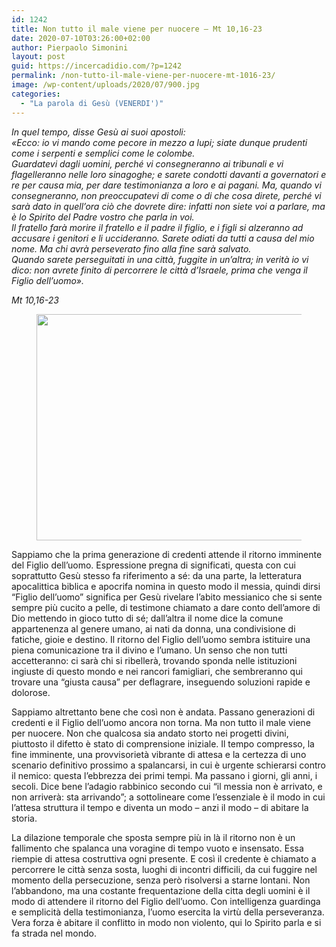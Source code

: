 ```yaml
---
id: 1242
title: Non tutto il male viene per nuocere – Mt 10,16-23
date: 2020-07-10T03:26:00+02:00
author: Pierpaolo Simonini
layout: post
guid: https://incercadidio.com/?p=1242
permalink: /non-tutto-il-male-viene-per-nuocere-mt-1016-23/
image: /wp-content/uploads/2020/07/900.jpg
categories:
  - "La parola di Gesù (VENERDI')"
---
```

_In quel tempo, disse Gesù ai suoi apostoli:  
«Ecco: io vi mando come pecore in mezzo a lupi; siate dunque prudenti come i serpenti e semplici come le colombe.  
Guardatevi dagli uomini, perché vi consegneranno ai tribunali e vi flagelleranno nelle loro sinagoghe; e sarete condotti davanti a governatori e re per causa mia, per dare testimonianza a loro e ai pagani. Ma, quando vi consegneranno, non preoccupatevi di come o di che cosa direte, perché vi sarà dato in quell&#8217;ora ciò che dovrete dire: infatti non siete voi a parlare, ma è lo Spirito del Padre vostro che parla in voi.  
Il fratello farà morire il fratello e il padre il figlio, e i figli si alzeranno ad accusare i genitori e li uccideranno. Sarete odiati da tutti a causa del mio nome. Ma chi avrà perseverato fino alla fine sarà salvato.  
Quando sarete perseguitati in una città, fuggite in un&#8217;altra; in verità io vi dico: non avrete finito di percorrere le città d&#8217;Israele, prima che venga il Figlio dell&#8217;uomo»._

<p class="has-text-align-right">
  <em>Mt 10,16-23</em>
</p><figure class="wp-block-image size-large is-resized">

<img src="https://incercadidio.com/wp-content/uploads/2020/07/901.jpg" alt="" class="wp-image-1243" width="645" height="362" srcset="https://incercadidio.com/wp-content/uploads/2020/07/901.jpg 437w, https://incercadidio.com/wp-content/uploads/2020/07/901-300x168.jpg 300w" sizes="(max-width: 645px) 100vw, 645px" /> </figure> 

Sappiamo che la prima generazione di credenti attende il ritorno imminente del Figlio dell’uomo. Espressione pregna di significati, questa con cui soprattutto Gesù stesso fa riferimento a sé: da una parte, la letteratura apocalittica biblica e apocrifa nomina in questo modo il messia, quindi dirsi “Figlio dell’uomo” significa per Gesù rivelare l’abito messianico che si sente sempre più cucito a pelle, di testimone chiamato a dare conto dell’amore di Dio mettendo in gioco tutto di sé; dall’altra il nome dice la comune appartenenza al genere umano, ai nati da donna, una condivisione di fatiche, gioie e destino. Il ritorno del Figlio dell’uomo sembra istituire una piena comunicazione tra il divino e l’umano. Un senso che non tutti accetteranno: ci sarà chi si ribellerà, trovando sponda nelle istituzioni ingiuste di questo mondo e nei rancori famigliari, che sembreranno qui trovare una “giusta causa” per deflagrare, inseguendo soluzioni rapide e dolorose.

Sappiamo altrettanto bene che così non è andata. Passano generazioni di credenti e il Figlio dell’uomo ancora non torna. Ma non tutto il male viene per nuocere. Non che qualcosa sia andato storto nei progetti divini, piuttosto il difetto è stato di comprensione iniziale. Il tempo compresso, la fine imminente, una provvisorietà vibrante di attesa e la certezza di uno scenario definitivo prossimo a spalancarsi, in cui è urgente schierarsi contro il nemico: questa l’ebbrezza dei primi tempi. Ma passano i giorni, gli anni, i secoli. Dice bene l’adagio rabbinico secondo cui “il messia non è arrivato, e non arriverà: sta arrivando”; a sottolineare come l’essenziale è il modo in cui l’attesa struttura il tempo e diventa un modo – anzi il modo – di abitare la storia.

La dilazione temporale che sposta sempre più in là il ritorno non è un fallimento che spalanca una voragine di tempo vuoto e insensato. Essa riempie di attesa costruttiva ogni presente. E così il credente è chiamato a percorrere le città senza sosta, luoghi di incontri difficili, da cui fuggire nel momento della persecuzione, senza però risolversi a starne lontani. Non l’abbandono, ma una costante frequentazione della citta degli uomini è il modo di attendere il ritorno del Figlio dell’uomo. Con intelligenza guardinga e semplicità della testimonianza, l’uomo esercita la virtù della perseveranza. Vera forza è abitare il conflitto in modo non violento, qui lo Spirito parla e si fa strada nel mondo.